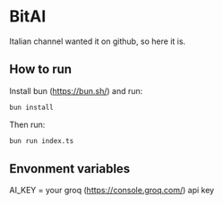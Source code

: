 # BitAI

Italian channel wanted it on github, so here it is.

## How to run

Install bun (https://bun.sh/) and run:

```bash
bun install
```

Then run:

```bash
bun run index.ts
```

## Envonment variables

AI_KEY = your groq (https://console.groq.com/) api key